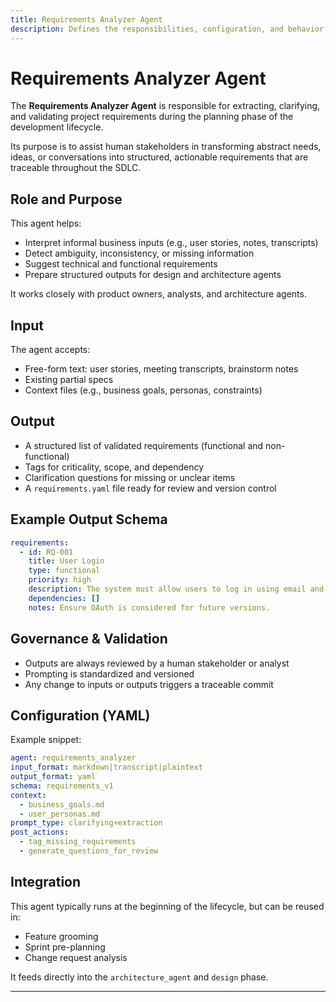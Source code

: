 ```yaml
---
title: Requirements Analyzer Agent
description: Defines the responsibilities, configuration, and behavior of the Requirements Analyzer Agent in HUG AI.
---
```


# Requirements Analyzer Agent

The **Requirements Analyzer Agent** is responsible for extracting, clarifying, and validating project requirements during the planning phase of the development lifecycle.

Its purpose is to assist human stakeholders in transforming abstract needs, ideas, or conversations into structured, actionable requirements that are traceable throughout the SDLC.

## Role and Purpose

This agent helps:

- Interpret informal business inputs (e.g., user stories, notes, transcripts)
- Detect ambiguity, inconsistency, or missing information
- Suggest technical and functional requirements
- Prepare structured outputs for design and architecture agents

It works closely with product owners, analysts, and architecture agents.

## Input

The agent accepts:

- Free-form text: user stories, meeting transcripts, brainstorm notes
- Existing partial specs
- Context files (e.g., business goals, personas, constraints)

## Output

- A structured list of validated requirements (functional and non-functional)
- Tags for criticality, scope, and dependency
- Clarification questions for missing or unclear items
- A `requirements.yaml` file ready for review and version control

## Example Output Schema

```yaml
requirements:
  - id: RQ-001
    title: User Login
    type: functional
    priority: high
    description: The system must allow users to log in using email and password.
    dependencies: []
    notes: Ensure OAuth is considered for future versions.
```

## Governance & Validation

- Outputs are always reviewed by a human stakeholder or analyst
- Prompting is standardized and versioned
- Any change to inputs or outputs triggers a traceable commit

## Configuration (YAML)

Example snippet:

```yaml
agent: requirements_analyzer
input_format: markdown|transcript|plaintext
output_format: yaml
schema: requirements_v1
context:
  - business_goals.md
  - user_personas.md
prompt_type: clarifying+extraction
post_actions:
  - tag_missing_requirements
  - generate_questions_for_review
```

## Integration

This agent typically runs at the beginning of the lifecycle, but can be reused in:

- Feature grooming
- Sprint pre-planning
- Change request analysis

It feeds directly into the `architecture_agent` and `design` phase.

---


